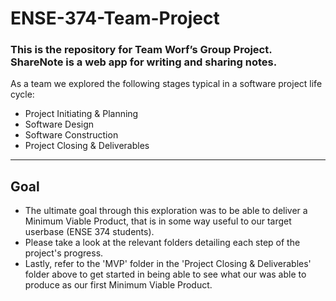 # ENSE-374-Team-Project
### This is the repository for Team Worf’s Group Project. ShareNote is a web app for writing and sharing notes.

As a team we explored the following stages typical in a software project life cycle:
- Project Initiating & Planning
- Software Design
- Software Construction
- Project Closing & Deliverables
---
## Goal
- The ultimate goal through this exploration was to be able to deliver a Minimum Viable Product, that is in some way useful to our target userbase (ENSE 374 students).
- Please take a look at the relevant folders detailing each step of the project's progress.
- Lastly, refer to the 'MVP' folder in the 'Project Closing & Deliverables' folder above to get started in being able to see what our was able to produce as our first Minimum Viable Product.

